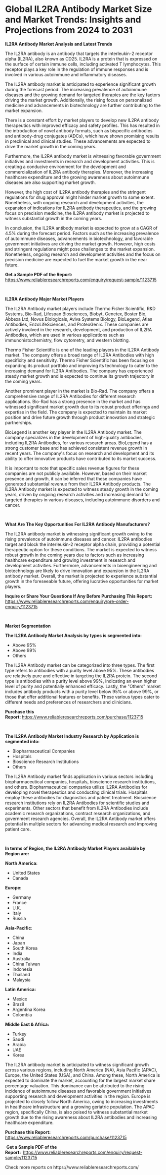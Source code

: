 <p><h1>Global IL2RA Antibody Market Size and Market Trends: Insights and Projections from 2024 to 2031</h1></p><p><strong>IL2RA Antibody Market Analysis and Latest Trends</strong></p>
<p><p>The IL2RA antibody is an antibody that targets the interleukin-2 receptor alpha (IL2RA), also known as CD25. IL2RA is a protein that is expressed on the surface of certain immune cells, including activated T lymphocytes. This receptor plays a key role in the regulation of immune responses and is involved in various autoimmune and inflammatory diseases.</p><p>The IL2RA antibody market is anticipated to experience significant growth during the forecast period. The increasing prevalence of autoimmune diseases and the growing demand for targeted therapies are the key factors driving the market growth. Additionally, the rising focus on personalized medicine and advancements in biotechnology are further contributing to the market expansion.</p><p>There is a constant effort by market players to develop new IL2RA antibody therapeutics with improved efficacy and safety profiles. This has resulted in the introduction of novel antibody formats, such as bispecific antibodies and antibody-drug conjugates (ADCs), which have shown promising results in preclinical and clinical studies. These advancements are expected to drive the market growth in the coming years.</p><p>Furthermore, the IL2RA antibody market is witnessing favorable government initiatives and investments in research and development activities. This is creating a conducive environment for the development and commercialization of IL2RA antibody therapies. Moreover, the increasing healthcare expenditure and the growing awareness about autoimmune diseases are also supporting market growth.</p><p>However, the high cost of IL2RA antibody therapies and the stringent regulations for drug approval might hinder market growth to some extent. Nonetheless, with ongoing research and development activities, the expansion of indications for IL2RA antibody therapeutics, and the growing focus on precision medicine, the IL2RA antibody market is projected to witness substantial growth in the coming years.</p><p>In conclusion, the IL2RA antibody market is expected to grow at a CAGR of 4.5% during the forecast period. Factors such as the increasing prevalence of autoimmune diseases, advancements in biotechnology, and favorable government initiatives are driving the market growth. However, high costs and stringent regulations might pose challenges to the market expansion. Nonetheless, ongoing research and development activities and the focus on precision medicine are expected to fuel the market growth in the near future.</p></p>
<p><strong>Get a Sample PDF of the Report:&nbsp;</strong> <a href="https://www.reliableresearchreports.com/enquiry/request-sample/1123715">https://www.reliableresearchreports.com/enquiry/request-sample/1123715</a></p>
<p>&nbsp;</p>
<p><strong>IL2RA Antibody Major Market Players</strong></p>
<p><p>The IL2RA Antibody market players include Thermo Fisher Scientific, R&D Systems, Bio-Rad, Lifespan Biosciences, Biobyt, Genetex, Boster Bio, Abbexa Ltd, Novus Biologicals, Aviva Systems Biology, BioLegend, Atlas Antibodies, EnzoLifeSciences, and ProteoGenix. These companies are actively involved in the research, development, and production of IL2RA Antibodies, which are used in various applications such as immunohistochemistry, flow cytometry, and western blotting.</p><p>Thermo Fisher Scientific is one of the leading players in the IL2RA Antibody market. The company offers a broad range of IL2RA Antibodies with high specificity and sensitivity. Thermo Fisher Scientific has been focusing on expanding its product portfolio and improving its technology to cater to the increasing demand for IL2RA Antibodies. The company has experienced steady market growth and is expected to continue its growth trajectory in the coming years.</p><p>Another prominent player in the market is Bio-Rad. The company offers a comprehensive range of IL2RA Antibodies for different research applications. Bio-Rad has a strong presence in the market and has witnessed significant market growth due to its robust product offerings and expertise in the field. The company is expected to maintain its market position and drive future growth through product innovation and strategic partnerships.</p><p>BioLegend is another key player in the IL2RA Antibody market. The company specializes in the development of high-quality antibodies, including IL2RA Antibodies, for various research areas. BioLegend has a strong customer base and has achieved consistent revenue growth in recent years. The company's focus on research and development and its ability to offer innovative products have contributed to its market success.</p><p>It is important to note that specific sales revenue figures for these companies are not publicly available. However, based on their market presence and growth, it can be inferred that these companies have generated substantial revenue from their IL2RA Antibody products. The IL2RA Antibody market is expected to witness steady growth in the coming years, driven by ongoing research activities and increasing demand for targeted therapies in various diseases, including autoimmune disorders and cancer.</p></p>
<p>&nbsp;</p>
<p><strong>What Are The Key Opportunities For IL2RA Antibody Manufacturers?</strong></p>
<p><p>The IL2RA antibody market is witnessing significant growth owing to the rising prevalence of autoimmune diseases and cancer. IL2RA antibodies target and block the interleukin-2 receptor alpha chain, providing a potential therapeutic option for these conditions. The market is expected to witness robust growth in the coming years due to factors such as increasing healthcare expenditure and growing investment in research and development activities. Furthermore, advancements in bioengineering and biotechnology are likely to drive innovation and expansion in the IL2RA antibody market. Overall, the market is projected to experience substantial growth in the foreseeable future, offering lucrative opportunities for market players.</p></p>
<p><strong>Inquire or Share Your Questions If Any Before Purchasing This Report:</strong> <a href="https://www.reliableresearchreports.com/enquiry/pre-order-enquiry/1123715">https://www.reliableresearchreports.com/enquiry/pre-order-enquiry/1123715</a></p>
<p>&nbsp;</p>
<p><strong>Market Segmentation</strong></p>
<p><strong>The IL2RA Antibody Market Analysis by types is segmented into:</strong></p>
<p><ul><li>Above 95%</li><li>Above 99%</li><li>Others</li></ul></p>
<p><p>The IL2RA Antibody market can be categorized into three types. The first type refers to antibodies with a purity level above 95%. These antibodies are relatively pure and effective in targeting the IL2RA protein. The second type is antibodies with a purity level above 99%, indicating an even higher level of purity and potentially enhanced efficacy. Lastly, the "Others" market includes antibody products with a purity level below 95% or above 99%, or those that offer additional features or benefits. These various types cater to different needs and preferences of researchers and clinicians.</p></p>
<p><strong>Purchase this Report:&nbsp;</strong><a href="https://www.reliableresearchreports.com/purchase/1123715">https://www.reliableresearchreports.com/purchase/1123715</a></p>
<p>&nbsp;</p>
<p><strong>The IL2RA Antibody Market Industry Research by Application is segmented into:</strong></p>
<p><ul><li>Biopharmaceutical Companies</li><li>Hospitals</li><li>Bioscience Research Institutions</li><li>Others</li></ul></p>
<p><p>The IL2RA Antibody market finds application in various sectors including biopharmaceutical companies, hospitals, bioscience research institutions, and others. Biopharmaceutical companies utilize IL2RA Antibodies for developing novel therapeutics and conducting clinical trials. Hospitals employ these antibodies for diagnostics and patient treatment. Bioscience research institutions rely on IL2RA Antibodies for scientific studies and experiments. Other sectors that benefit from IL2RA Antibodies include academic research organizations, contract research organizations, and government research agencies. Overall, the IL2RA Antibody market offers potential in multiple sectors for advancing medical research and improving patient care.</p></p>
<p>&nbsp;</p>
<p><strong>In terms of Region, the IL2RA Antibody Market Players available by Region are:</strong></p>
<p>
    <p> <strong> North America: </strong>
        <ul>
            <li>United States</li>
            <li>Canada</li>
        </ul>
        </p> 
    <p> <strong> Europe: </strong>
        <ul>
            <li>Germany</li>
            <li>France</li>
            <li>U.K.</li>
            <li>Italy</li>
            <li>Russia</li>
        </ul>
        </p> 
    <p> <strong> Asia-Pacific: </strong>
        <ul>
            <li>China</li>
            <li>Japan</li>
            <li>South Korea</li>
            <li>India</li>
            <li>Australia</li>
            <li>China Taiwan</li>
            <li>Indonesia</li>
            <li>Thailand</li>
            <li>Malaysia</li>
        </ul>
        </p> 
    <p> <strong> Latin America: </strong>
        <ul>
            <li>Mexico</li>
            <li>Brazil</li>
            <li>Argentina Korea</li>
            <li>Colombia</li>
        </ul>
        </p> 
    <p> <strong> Middle East & Africa: </strong>
        <ul>
            <li>Turkey</li>
            <li>Saudi</li>
            <li>Arabia</li>
            <li>UAE</li>
            <li>Korea</li>
        </ul>
    </p>
    </p>
<p><p>The IL2RA antibody market is anticipated to witness significant growth across various regions, including North America (NA), Asia Pacific (APAC), Europe, the United States (USA), and China. Among these, North America is expected to dominate the market, accounting for the largest market share percentage valuation. This dominance can be attributed to the rising incidence of autoimmune diseases and favorable government initiatives supporting research and development activities in the region. Europe is projected to closely follow North America, owing to increasing investments in healthcare infrastructure and a growing geriatric population. The APAC region, specifically China, is also poised to witness substantial market growth due to the rising awareness about IL2RA antibodies and increasing healthcare expenditure.</p></p>
<p><strong>Purchase this Report: </strong><a href="https://www.reliableresearchreports.com/purchase/1123715">https://www.reliableresearchreports.com/purchase/1123715</a></p>
<p>&nbsp;<strong>Get a Sample PDF of the Report:&nbsp;&nbsp;</strong><a href="https://www.reliableresearchreports.com/enquiry/request-sample/1123715">https://www.reliableresearchreports.com/enquiry/request-sample/1123715</a></p>
<p><strong></strong></p>
<p>Check more reports on https://www.reliableresearchreports.com/</p>